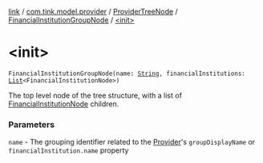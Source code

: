 [link](../../../index.md) / [com.tink.model.provider](../../index.md) / [ProviderTreeNode](../index.md) / [FinancialInstitutionGroupNode](index.md) / [&lt;init&gt;](./-init-.md)

# &lt;init&gt;

`FinancialInstitutionGroupNode(name: `[`String`](https://kotlinlang.org/api/latest/jvm/stdlib/kotlin/-string/index.html)`, financialInstitutions: `[`List`](https://kotlinlang.org/api/latest/jvm/stdlib/kotlin.collections/-list/index.html)`<FinancialInstitutionNode>)`

The top level node of the tree structure, with a list of [FinancialInstitutionNode](../-financial-institution-node/index.md) children.

### Parameters

`name` - The grouping identifier related to the [Provider](../../-provider/index.md)'s `groupDisplayName` or
    `financialInstitution.name` property